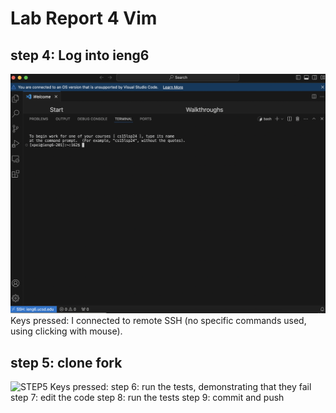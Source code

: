 # Lab Report 4 Vim 
## step 4: Log into ieng6
![STEP4](lab4step4.jpg)
Keys pressed: I connected to remote SSH (no specific commands used, using clicking with mouse). 
## step 5: clone fork 
![STEP5]()
Keys pressed: 
step 6: run the tests, demonstrating that they fail 
step 7: edit the code
step 8: run the tests 
step 9: commit and push 
